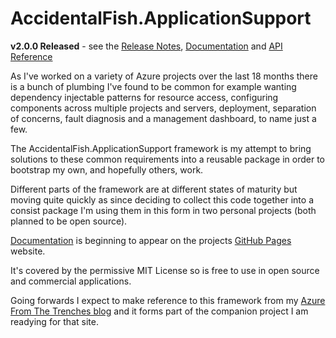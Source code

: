 AccidentalFish.ApplicationSupport
=================================

**v2.0.0 Released** - see the [Release Notes](https://github.com/JamesRandall/AccidentalFish.ApplicationSupport/blob/master/v2.0.0.md), [Documentation](http://jamesrandall.github.io/AccidentalFish.ApplicationSupport/) and [API Reference](http://jamesrandall.github.io/docs/accidentalfish.applicationsupport/)

As I've worked on a variety of Azure projects over the last 18 months there is a bunch of plumbing I've found to be common for example wanting dependency injectable patterns for resource access, configuring components across multiple projects and servers, deployment, separation of concerns, fault diagnosis and a management dashboard, to name just a few.

The AccidentalFish.ApplicationSupport framework is my attempt to bring solutions to these common requirements into a reusable package in order to bootstrap my own, and hopefully others, work.

Different parts of the framework are at different states of maturity but moving quite quickly as since deciding to collect this code together into a consist package I'm using them in this form in two personal projects (both planned to be open source).

[Documentation](http://jamesrandall.github.io/AccidentalFish.ApplicationSupport/) is beginning to appear on the projects [GitHub Pages](http://jamesrandall.github.io/AccidentalFish.ApplicationSupport/) website.

It's covered by the permissive MIT License so is free to use in open source and commercial applications.

Going forwards I expect to make reference to this framework from my [Azure From The Trenches blog](http://www.azurefromthetrenches.com) and it forms part of the companion project I am readying for that site.

